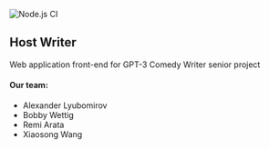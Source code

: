 ![Node.js CI](https://github.com/hostwriter/hostwriter.github.io/workflows/Node.js%20CI/badge.svg?branch=master)
## Host Writer

Web application front-end for GPT-3 Comedy Writer senior project

#### Our team:
- Alexander Lyubomirov
- Bobby Wettig
- Remi Arata
- Xiaosong Wang
